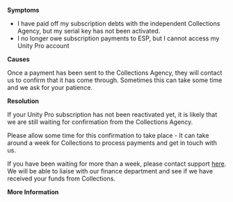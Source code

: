 

**Symptoms**


- I have paid off my subscription debts with the independent Collections Agency, but my serial key has not been activated.
- I no longer owe subscription payments to ESP, but I cannot access my Unity Pro account



**Causes**



Once a payment has been sent to the Collections Agency, they will contact us to confirm that it has come through. Sometimes this can take some time and we ask for your patience.



**Resolution**



If your Unity Pro subscription has not been reactivated yet, it is likely that we are still waiting for confirmation from the Collections Agency.



Please allow some time for this confirmation to take place - It can take around a week for Collections to process payments and get in touch with us.



If you have been waiting for more than a week, please contact support [here](/hc/en-us/requests/new). We will be able to liaise with our finance department and see if we have received your funds from Collections.



**More Information**






